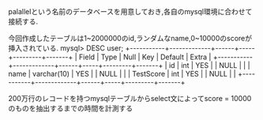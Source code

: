 palallelという名前のデータベースを用意しておき,各自のmysql環境に合わせて接続する.

今回作成したテーブルは1~2000000のid,ランダムなname,0~10000のscoreが挿入されている.
mysql> DESC user;
+-----------+-------------+------+-----+---------+-------+
| Field     | Type        | Null | Key | Default | Extra |
+-----------+-------------+------+-----+---------+-------+
| id        | int         | YES  |     | NULL    |       |
| name      | varchar(10) | YES  |     | NULL    |       |
| TestScore | int         | YES  |     | NULL    |       |
+-----------+-------------+------+-----+---------+-------+

200万行のレコードを持つmysqlテーブルからselect文によってscore = 10000のものを抽出するまでの時間を計測する